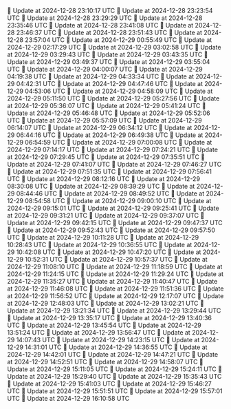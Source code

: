 🔄 Update at 2024-12-28 23:10:17 UTC
🔄 Update at 2024-12-28 23:23:54 UTC
🔄 Update at 2024-12-28 23:29:29 UTC
🔄 Update at 2024-12-28 23:35:46 UTC
🔄 Update at 2024-12-28 23:41:08 UTC
🔄 Update at 2024-12-28 23:46:37 UTC
🔄 Update at 2024-12-28 23:51:43 UTC
🔄 Update at 2024-12-28 23:57:04 UTC
🔄 Update at 2024-12-29 00:55:49 UTC
🔄 Update at 2024-12-29 02:17:29 UTC
🔄 Update at 2024-12-29 03:02:58 UTC
🔄 Update at 2024-12-29 03:29:43 UTC
🔄 Update at 2024-12-29 03:43:35 UTC
🔄 Update at 2024-12-29 03:49:37 UTC
🔄 Update at 2024-12-29 03:55:04 UTC
🔄 Update at 2024-12-29 04:00:07 UTC
🔄 Update at 2024-12-29 04:19:38 UTC
🔄 Update at 2024-12-29 04:33:34 UTC
🔄 Update at 2024-12-29 04:42:31 UTC
🔄 Update at 2024-12-29 04:47:46 UTC
🔄 Update at 2024-12-29 04:53:06 UTC
🔄 Update at 2024-12-29 04:58:09 UTC
🔄 Update at 2024-12-29 05:11:50 UTC
🔄 Update at 2024-12-29 05:27:56 UTC
🔄 Update at 2024-12-29 05:36:07 UTC
🔄 Update at 2024-12-29 05:41:24 UTC
🔄 Update at 2024-12-29 05:46:48 UTC
🔄 Update at 2024-12-29 05:52:06 UTC
🔄 Update at 2024-12-29 05:57:09 UTC
🔄 Update at 2024-12-29 06:14:07 UTC
🔄 Update at 2024-12-29 06:34:12 UTC
🔄 Update at 2024-12-29 06:44:16 UTC
🔄 Update at 2024-12-29 06:49:38 UTC
🔄 Update at 2024-12-29 06:54:59 UTC
🔄 Update at 2024-12-29 07:00:08 UTC
🔄 Update at 2024-12-29 07:14:17 UTC
🔄 Update at 2024-12-29 07:24:21 UTC
🔄 Update at 2024-12-29 07:29:45 UTC
🔄 Update at 2024-12-29 07:35:51 UTC
🔄 Update at 2024-12-29 07:41:07 UTC
🔄 Update at 2024-12-29 07:46:27 UTC
🔄 Update at 2024-12-29 07:51:35 UTC
🔄 Update at 2024-12-29 07:56:41 UTC
🔄 Update at 2024-12-29 08:12:16 UTC
🔄 Update at 2024-12-29 08:30:08 UTC
🔄 Update at 2024-12-29 08:39:29 UTC
🔄 Update at 2024-12-29 08:44:46 UTC
🔄 Update at 2024-12-29 08:49:52 UTC
🔄 Update at 2024-12-29 08:54:58 UTC
🔄 Update at 2024-12-29 09:00:10 UTC
🔄 Update at 2024-12-29 09:15:01 UTC
🔄 Update at 2024-12-29 09:25:41 UTC
🔄 Update at 2024-12-29 09:31:21 UTC
🔄 Update at 2024-12-29 09:37:07 UTC
🔄 Update at 2024-12-29 09:42:15 UTC
🔄 Update at 2024-12-29 09:47:37 UTC
🔄 Update at 2024-12-29 09:52:43 UTC
🔄 Update at 2024-12-29 09:57:50 UTC
🔄 Update at 2024-12-29 10:11:28 UTC
🔄 Update at 2024-12-29 10:28:43 UTC
🔄 Update at 2024-12-29 10:36:55 UTC
🔄 Update at 2024-12-29 10:42:08 UTC
🔄 Update at 2024-12-29 10:47:20 UTC
🔄 Update at 2024-12-29 10:52:31 UTC
🔄 Update at 2024-12-29 10:57:37 UTC
🔄 Update at 2024-12-29 11:08:10 UTC
🔄 Update at 2024-12-29 11:18:59 UTC
🔄 Update at 2024-12-29 11:24:15 UTC
🔄 Update at 2024-12-29 11:29:24 UTC
🔄 Update at 2024-12-29 11:35:27 UTC
🔄 Update at 2024-12-29 11:40:47 UTC
🔄 Update at 2024-12-29 11:46:08 UTC
🔄 Update at 2024-12-29 11:51:36 UTC
🔄 Update at 2024-12-29 11:56:52 UTC
🔄 Update at 2024-12-29 12:17:07 UTC
🔄 Update at 2024-12-29 12:48:03 UTC
🔄 Update at 2024-12-29 13:02:21 UTC
🔄 Update at 2024-12-29 13:21:34 UTC
🔄 Update at 2024-12-29 13:29:44 UTC
🔄 Update at 2024-12-29 13:35:17 UTC
🔄 Update at 2024-12-29 13:40:36 UTC
🔄 Update at 2024-12-29 13:45:54 UTC
🔄 Update at 2024-12-29 13:51:24 UTC
🔄 Update at 2024-12-29 13:56:47 UTC
🔄 Update at 2024-12-29 14:07:43 UTC
🔄 Update at 2024-12-29 14:23:15 UTC
🔄 Update at 2024-12-29 14:31:01 UTC
🔄 Update at 2024-12-29 14:36:55 UTC
🔄 Update at 2024-12-29 14:42:01 UTC
🔄 Update at 2024-12-29 14:47:21 UTC
🔄 Update at 2024-12-29 14:52:51 UTC
🔄 Update at 2024-12-29 14:58:07 UTC
🔄 Update at 2024-12-29 15:11:05 UTC
🔄 Update at 2024-12-29 15:24:11 UTC
🔄 Update at 2024-12-29 15:29:40 UTC
🔄 Update at 2024-12-29 15:35:43 UTC
🔄 Update at 2024-12-29 15:41:03 UTC
🔄 Update at 2024-12-29 15:46:27 UTC
🔄 Update at 2024-12-29 15:51:51 UTC
🔄 Update at 2024-12-29 15:57:01 UTC
🔄 Update at 2024-12-29 16:10:58 UTC
